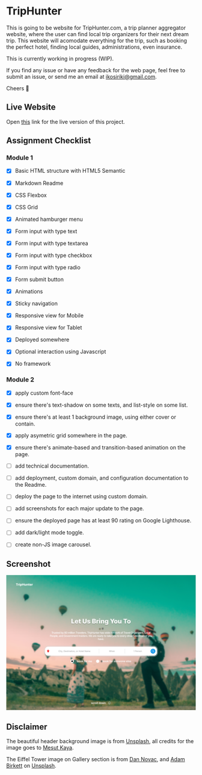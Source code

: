 # TripHunter

This is going to be website for TripHunter.com, a trip planner aggregator website, where the user can find local trip organizers for their next dream trip. This website will acomodate everything for the trip, such as booking the perfect hotel, finding local guides, administrations, even insurance.

This is currently working in progress (WIP).

If you find any issue or have any feedback for the web page, feel free to submit an issue, or send me an email at ikosiriki@gmail.com.

Cheers 🍻

## Live Website
Open [this](https://dang0ta.github.io/triphunter/) link for the live version of this project.

## Assignment Checklist

### Module 1
- [x] Basic HTML structure with HTML5 Semantic
- [x] Markdown Readme
- [x] CSS Flexbox
- [x] CSS Grid
- [x] Animated hamburger menu
- [x] Form input with type text
- [x] Form input with type textarea
- [x] Form input with type checkbox
- [x] Form input with type radio
- [x] Form submit button
- [x] Animations
- [x] Sticky navigation
- [x] Responsive view for Mobile
- [x] Responsive view for Tablet
- [x] Deployed somewhere
- [x] Optional interaction using Javascript
- [x] No framework


### Module 2
- [x]  apply custom font-face
- [x]  ensure there's text-shadow on some texts, and list-style on some list.
- [x]  ensure there's at least 1 background image, using either cover or contain.
- [x]  apply asymetric grid somewhere in the page.
- [x]  ensure there's animate-based and transition-based animation on the page.
- [ ]  add technical documentation.
- [ ]  add deployment, custom domain, and configuration documentation to the Readme.
- [ ]  deploy the page to the internet using custom domain.
- [ ]  add screenshots for each major update to the page.
- [ ]  ensure the deployed page has at least 90 rating on Google Lighthouse.
- [ ]  add dark/light mode toggle.
- [ ]  create non-JS image carousel.


## Screenshot
![Screenshot](doc/assets/screenshot.png)

## Disclaimer
The beautiful header background image is from [Unsplash](https://unsplash.com/photos/man-taking-photo-of-hot-air-balloons-eOcyhe5-9sQ), all credits for the image goes to [Mesut Kaya](https://unsplash.com/@directormesut).


The Eiffel Tower image on Gallery section is from [Dan Novac](https://unsplash.com/photos/eiffel-tower-paris-france-uREibJ6RUfQ?utm_content=creditShareLink&utm_medium=referral&utm_source=unsplash), and [Adam Birkett](https://unsplash.com/photos/eiffel-tower-2iDY8tC6oRk?utm_content=creditShareLink&utm_medium=referral&utm_source=unsplash) on [Unsplash](https://unsplash.com/).

